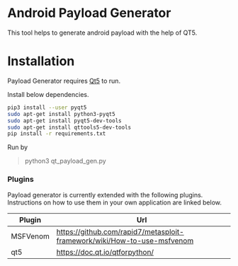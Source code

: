 # Android Payload Generator

This tool helps to generate android payload with the help of QT5.

# Installation

Payload Generator requires [Qt5](https://doc.qt.io/qtforpython/) to run.

Install below dependencies.

```sh
pip3 install --user pyqt5  
sudo apt-get install python3-pyqt5  
sudo apt-get install pyqt5-dev-tools
sudo apt-get install qttools5-dev-tools
pip install -r requirements.txt
```

Run by

> python3 qt_payload_gen.py

### Plugins

Payload generator is currently extended with the following plugins. Instructions on how to use them in your own application are linked below.

| Plugin | Url |
| ------ | ------ |
| MSFVenom | https://github.com/rapid7/metasploit-framework/wiki/How-to-use-msfvenom |
| qt5 | https://doc.qt.io/qtforpython/ |

